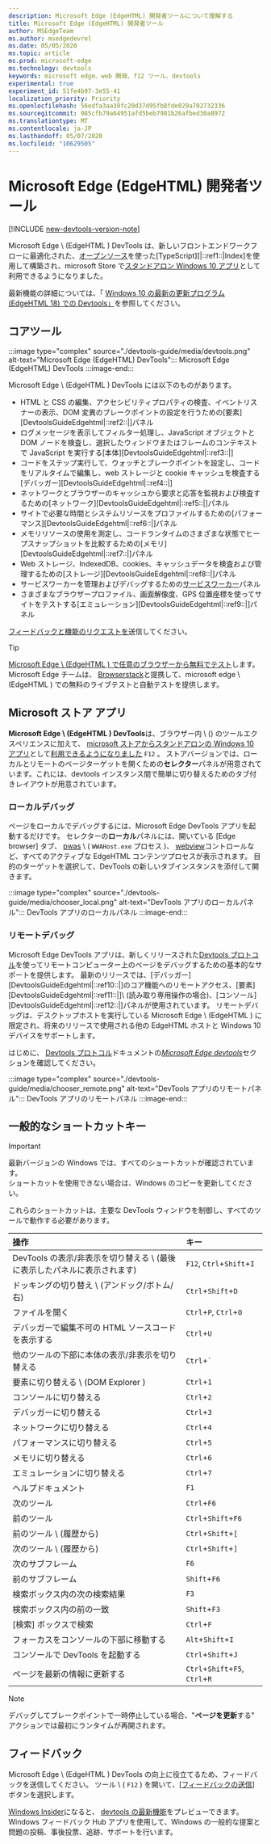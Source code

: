 ```yaml
---
description: Microsoft Edge (EdgeHTML) 開発者ツールについて理解する
title: Microsoft Edge (EdgeHTML) 開発者ツール
author: MSEdgeTeam
ms.author: msedgedevrel
ms.date: 05/05/2020
ms.topic: article
ms.prod: microsoft-edge
ms.technology: devtools
keywords: microsoft edge、web 開発、f12 ツール、devtools
experimental: true
experiment_id: 51fe4b97-3e55-41
localization_priority: Priority
ms.openlocfilehash: 56edfa3aa39fc20d37d95fb8fde029a702732336
ms.sourcegitcommit: 985cfb79a64951afd5beb7981b26afbed30a8972
ms.translationtype: MT
ms.contentlocale: ja-JP
ms.lasthandoff: 05/07/2020
ms.locfileid: "10629505"
---
```

# Microsoft Edge (EdgeHTML) 開発者ツール  

[!INCLUDE [new-devtools-version-note](includes/new-devtools-version-note.md)]  

Microsoft Edge \ (EdgeHTML \) DevTools は、新しいフロントエンドワークフローに最適化された、[オープンソース][GithubMicrosoftChakracore]を使った[TypeScript][|::ref1::|Index]を使用して構築され、microsoft Store で[スタンドアロン Windows 10 アプリ][MicrosoftStoreEdgeDevtoolsPreview]として利用できるようになりました。  

最新機能の詳細については、「 [Windows 10 の最新の更新プログラム (EdgeHTML 18) での Devtools」][DevtoolsGuideEdgehtmlWhatsnew]を参照してください。  

## コアツール  

:::image type="complex" source="./devtools-guide/media/devtools.png" alt-text="Microsoft Edge (EdgeHTML) DevTools":::
   Microsoft Edge (EdgeHTML) DevTools
:::image-end:::

<!--![Microsoft Edge \(EdgeHTML\) DevTools][ImageDevtoolsEdgehtml]  -->  

Microsoft Edge \ (EdgeHTML \) DevTools には以下のものがあります。  

*   HTML と CSS の編集、アクセシビリティプロパティの検査、イベントリスナーの表示、DOM 変異のブレークポイントの設定を行うための[要素][DevtoolsGuideEdgehtml|::ref2::|]パネル  
*   ログメッセージを表示してフィルター処理し、JavaScript オブジェクトと DOM ノードを検査し、選択したウィンドウまたはフレームのコンテキストで JavaScript を実行する[本体][DevtoolsGuideEdgehtml|::ref3::|]  
*   コードをステップ実行して、ウォッチとブレークポイントを設定し、コードをリアルタイムで編集し、web ストレージと cookie キャッシュを検査する[デバッガー][DevtoolsGuideEdgehtml|::ref4::|]  
*   ネットワークとブラウザーのキャッシュから要求と応答を監視および検査するための[ネットワーク][DevtoolsGuideEdgehtml|::ref5::|]パネル  
*   サイトで必要な時間とシステムリソースをプロファイルするための[パフォーマンス][DevtoolsGuideEdgehtml|::ref6::|]パネル  
*   メモリリソースの使用を測定し、コードランタイムのさまざまな状態でヒープスナップショットを比較するための[メモリ][DevtoolsGuideEdgehtml|::ref7::|]パネル  
*   Web ストレージ、IndexedDB、cookies、キャッシュデータを検査および管理するための[ストレージ][DevtoolsGuideEdgehtml|::ref8::|]パネル  
*   サービスワーカーを管理およびデバッグするための[サービスワーカー][DevtoolsGuideEdgehtmlServiceworkers]パネル  
*   さまざまなブラウザープロファイル、画面解像度、GPS 位置座標を使ってサイトをテストする[エミュレーション][DevtoolsGuideEdgehtml|::ref9::|]パネル  

[フィードバックと機能のリクエストを](#feedback)送信してください。  

> [!TIP]
> [Microsoft Edge \ (EdgeHTML \) で任意のブラウザーから無料でテスト][BrowserstackEdgehtml]します。  
> Microsoft Edge チームは、 [Browserstack][BrowserstackEdgehtml]と提携して、microsoft edge \ (EdgeHTML \) での無料のライブテストと自動テストを提供します。  

## Microsoft ストア アプリ  

**Microsoft Edge \ (EdgeHTML \) DevTools**は、ブラウザー内 \ (\) のツールエクスペリエンスに加えて、 [microsoft ストアからスタンドアロンの Windows 10 アプリ][MicrosoftStoreEdgeDevtoolsPreview]として[利用できるようになりました][DevtoolsGuideEdgehtmlWhatsnew] `F12` 。  ストアバージョンでは、ローカルとリモートのページターゲットを開くための**セレクター**パネルが用意されています。これには、devtools インスタンス間で簡単に切り替えるためのタブ付きレイアウトが用意されています。  

### ローカルデバッグ  

ページをローカルでデバッグするには、Microsoft Edge DevTools アプリを起動するだけです。  セレクターの**ローカル**パネルには、開いている [Edge browser] タブ、 [pwas][PwasEdgehtmlIndex] \ ( `WWAHost.exe` プロセス \)、 [webview][HostingWebview]コントロールなど、すべてのアクティブな EdgeHTML コンテンツプロセスが表示されます。  目的のターゲットを選択して、DevTools の新しいタブインスタンスを添付して開きます。  

:::image type="complex" source="./devtools-guide/media/chooser_local.png" alt-text="DevTools アプリのローカルパネル":::
   DevTools アプリのローカルパネル
:::image-end:::

<!--![DevTools app Local panel][ImageDevtoolsGuideEdgehtmlChooselocal]  -->  

### リモートデバッグ  

Microsoft Edge DevTools アプリは、新しくリリースされた[Devtools プロトコル][DevtoolsProtocolEdgehtmlIndex]を使ってリモートコンピューター上のページをデバッグするための基本的なサポートを提供します。  最新のリリースでは、[デバッガー][DevtoolsGuideEdgehtml|::ref10::|]のコア機能へのリモートアクセス、[要素][DevtoolsGuideEdgehtml|::ref11::|]\ (読み取り専用操作の場合)、[コンソール][DevtoolsGuideEdgehtml|::ref12::|]パネルが使用されています。  リモートデバッグは、デスクトップホストを実行している Microsoft Edge \ (EdgeHTML \) に限定され、将来のリリースで使用される他の EdgeHTML ホストと Windows 10 デバイスをサポートします。  

はじめに、 [Devtools プロトコル][DevtoolsProtocolEdgehtmlIndex]ドキュメントの[*Microsoft Edge devtools*][DevtoolsProtocolEdgehtmlClientsEdgePreview]セクションを確認してください。  

:::image type="complex" source="./devtools-guide/media/chooser_remote.png" alt-text="DevTools アプリのリモートパネル":::
   DevTools アプリのリモートパネル
:::image-end:::

<!--![DevTools app Remote panel][ImageDevtoolsGuideEdgehtmlRemote]  -->  

## 一般的なショートカットキー  

> [!IMPORTANT]
> 最新バージョンの Windows では、すべてのショートカットが確認されています。  
> ショートカットを使用できない場合は、Windows のコピーを更新してください。  

これらのショートカットは、主要な DevTools ウィンドウを制御し、すべてのツールで動作する必要があります。  

| 操作 | キー |  
|:--- |:--- |  
| DevTools の表示/非表示を切り替える \ (最後に表示したパネルに表示されます) | `F12`, `Ctrl`+`Shift`+`I` |  
| ドッキングの切り替え \ (アンドック/ボトム/右) | `Ctrl`+`Shift`+`D` |  
| ファイルを開く | `Ctrl`+`P`, `Ctrl`+`O` |  
| デバッガーで編集不可の HTML ソースコードを表示する | `Ctrl`+`U` |  
| 他のツールの下部に本体の表示/非表示を切り替える  | `Ctrl`+`` ` `` |  
| 要素に切り替える \ (DOM Explorer \) | `Ctrl`+`1` |  
| コンソールに切り替える |  `Ctrl`+`2` |  
| デバッガーに切り替える | `Ctrl`+`3` |  
| ネットワークに切り替える | `Ctrl`+`4` |  
| パフォーマンスに切り替える | `Ctrl`+`5` |  
| メモリに切り替える | `Ctrl`+`6` |  
| エミュレーションに切り替える | `Ctrl`+`7` |  
| ヘルプドキュメント | `F1` |  
| 次のツール | `Ctrl`+`F6` |  
| 前のツール | `Ctrl`+`Shift`+`F6` |  
| 前のツール \ (履歴から) | `Ctrl`+`Shift`+`[` |  
| 次のツール \ (履歴から) | `Ctrl`+`Shift`+`]` |  
| 次のサブフレーム | `F6` |  
| 前のサブフレーム | `Shift`+`F6` |  
| 検索ボックス内の次の検索結果 | `F3` |  
| 検索ボックス内の前の一致 | `Shift`+`F3` |  
| [検索] ボックスで検索 | `Ctrl`+`F` |  
| フォーカスをコンソールの下部に移動する | `Alt`+`Shift`+`I` |  
| コンソールで DevTools を起動する | `Ctrl`+`Shift`+`J` |  
| ページを最新の情報に更新する | `Ctrl`+`Shift`+`F5`, `Ctrl`+`R` |  

> [!NOTE]
> デバッグしてブレークポイントで一時停止している場合、"**ページを更新**する" アクションでは最初にランタイムが再開されます。  

## フィードバック  

Microsoft Edge \ (EdgeHTML \) DevTools の向上に役立てるため、フィードバックを送信してください。  ツール \ ( `F12` \) を開いて、[[フィードバックの送信](#microsoft-edge-edgehtml-developer-tools)] ボタンを選択します。  

[Windows Insider][WindowsInsiderProgram]になると、 [devtools の最新機能][DevtoolsGuideEdgehtmlWhatsnew]をプレビューできます。  Windows フィードバック Hub アプリを使用して、Windows の一般的な提案と問題の投稿、事後投票、追跡、サポートを行います。  

<!-- image links  -->  

<!--[ImageDevtoolsEdgehtml]: /microsoft-edge/devtools-guide/media/devtools.png "Microsoft Edge (EdgeHTML) DevTools"  -->  
<!--[ImageDevtoolsGuideEdgehtmlChooselocal]: /microsoft-edge/devtools-guide/media/chooser_local.png "DevTools app Local panel"  -->  
<!--[ImageDevtoolsGuideEdgehtmlRemote]: /microsoft-edge/devtools-guide/media/chooser_remote.png "DevTools app Remote panel"  -->  

<!-- links  -->  

[DevtoolsGuideEdgehtmlConsole]: /microsoft-edge/devtools-guide/console "コンソ"  
[DevtoolsGuideEdgehtmlDebugger]: /microsoft-edge/devtools-guide/debugger "ブレーク"  
[DevtoolsGuideEdgehtmlElements]: /microsoft-edge/devtools-guide/elements "エレメント"  
[DevtoolsGuideEdgehtmlEmulation]: /microsoft-edge/devtools-guide/emulation "エミュレーション"  
[DevtoolsGuideEdgehtmlMemory]: /microsoft-edge/devtools-guide/memory "メモリライザーカード"  
[DevtoolsGuideEdgehtmlNetwork]: /microsoft-edge/devtools-guide/network "ネットワーク"  
[DevtoolsGuideEdgehtmlPerformance]: /microsoft-edge/devtools-guide/performance "処理"  
[DevtoolsGuideEdgehtmlServiceworkers]: /microsoft-edge/devtools-guide/service-workers "サービス員"  
[DevtoolsGuideEdgehtmlStorage]: /microsoft-edge/devtools-guide/storage "容量"  
[DevtoolsGuideEdgehtmlWhatsnew]: /microsoft-edge/devtools-guide/whats-new "最新の Windows 10 更新プログラム (EdgeHTML 18) の DevTools"  
[DevtoolsProtocolEdgehtmlIndex]: /microsoft-edge/devtools-protocol/index "Microsoft Edge (EdgeHTML) DevTools プロトコル"  
[DevtoolsProtocolEdgehtmlClientsEdgePreview]: /microsoft-edge/devtools-protocol/0.1/clients.md#microsoft-edge-devtools-preview "Microsoft Edge DevTools のプレビュー-DevTools プロトコルクライアント"  
[HostingWebview]: /microsoft-edge/hosting/webview "Windows 10 アプリ用 WebView (EdgeHTML)"  
[PwasEdgehtmlIndex]: /microsoft-edge/progressive-web-apps-edgehtml/index "Windows のプログレッシブ Web アプリ (EdgeHTML)"  

[MicrosoftStoreEdgeDevtoolsPreview]: https://www.microsoft.com/store/p/microsoft-edge-devtools-preview/9mzbfrmz0mnj "Microsoft Edge DevTools プレビュー"  

[WindowsInsiderProgram]: https://insider.windows.com "Windows Insider プログラム"  

[BrowserstackEdgehtml]: https://www.browserstack.com/test-on-microsoft-edge-browser "Microsoft Edge ブラウザーの無料テストBrowserStack"  

[GithubMicrosoftChakracore]: https://github.com/Microsoft/ChakraCore "microsoft/ChakraCore |GitHub"  

[TypeScriptIndex]: https://www.typescriptlang.org "TypeScript"  
